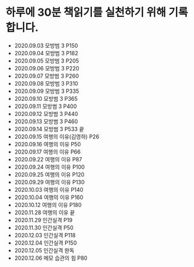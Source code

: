 
# 하루에 30분 책읽기를 실천하기 위해 기록합니다. 

- 2020.09.03 모방범 3 P150
- 2020.09.04 모방범 3 P182
- 2020.09.05 모방범 3 P205
- 2020.09.06 모방범 3 P220
- 2020.09.07 모방범 3 P260
- 2020.09.08 모방범 3 P310
- 2020.09.09 모방범 3 P335
- 2020.09.10 모방범 3 P365
- 2020.09.11 모방범 3 P400
- 2020.09.12 모방범 3 P440
- 2020.09.13 모방범 3 P460
- 2020.09.14 모방범 3 P533 끝
- 2020.09.15 여행의 이유(김영하) P26
- 2020.09.16 여행의 이유 P50
- 2020.09.17 여행의 이유 P66
- 2020.09.22 여행의 이유 P87
- 2020.09.24 여행의 이유 P100
- 2020.09.25 여행의 이유 P120
- 2020.09.29 여행의 이유 P130
- 2020.10.03 여행의 이유 P140
- 2020.10.04 여행의 이유 P160
- 2020.10.12 여행의 이유 P180
- 2020.11.28 여행의 이유 끝
- 2020.11.29 인간실격 P19
- 2020.11.30 인간실격 P50
- 2020.12.03 인간실격 P118 
- 2020.12.04 인간실격 P150
- 2020.12.05 인간실격 완독
- 2020.12.06 메모 습관의 힘 P80

